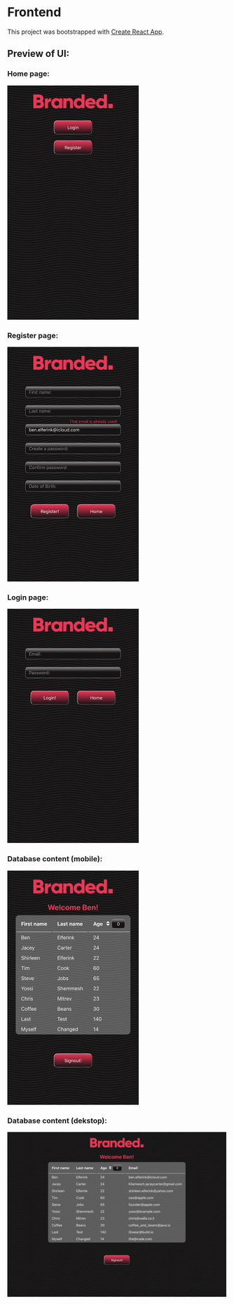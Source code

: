 # Frontend

This project was bootstrapped with [Create React App](https://github.com/facebook/create-react-app).

## Preview of UI:

### Home page:

<img src='./../img/home_ui.png' alt='home page' width='300' />

### Register page:

<img src='./../img/register_ui.png' alt='register page' width='300' />

### Login page:

<img src='./../img/login_ui.png' alt='login page' width='300' />

### Database content (mobile):

<img src='./../img/table_mobile_ui.png' alt='database content mobile' width='300' />

### Database content (dekstop):

<img src='./../img/table_desktop_ui.png' alt='database content desktop' width='500' />
